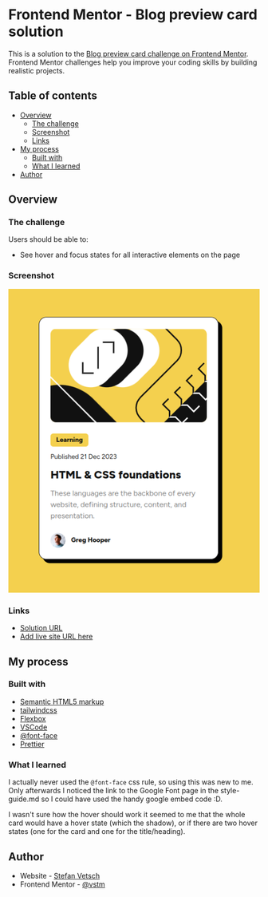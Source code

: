 # Frontend Mentor - Blog preview card solution

This is a solution to the [Blog preview card challenge on Frontend Mentor](https://www.frontendmentor.io/challenges/blog-preview-card-ckPaj01IcS). Frontend Mentor challenges help you improve your coding skills by building realistic projects. 

## Table of contents

- [Overview](#overview)
  - [The challenge](#the-challenge)
  - [Screenshot](#screenshot)
  - [Links](#links)
- [My process](#my-process)
  - [Built with](#built-with)
  - [What I learned](#what-i-learned)
- [Author](#author)

## Overview

### The challenge

Users should be able to:

- See hover and focus states for all interactive elements on the page

### Screenshot

![](./screenshot.png)

### Links

- [Solution URL](https://github.com/vstm/fe-mentor/tree/main/blog-preview-card-main)
- [Add live site URL here](https://vstm.github.io/fe-mentor/blog-preview-card-main/)

## My process

### Built with

- [Semantic HTML5 markup](https://developer.mozilla.org/en-US/docs/Web/HTML)
- [tailwindcss](https://tailwindcss.com/)
- [Flexbox](https://developer.mozilla.org/en-US/docs/Web/CSS/CSS_flexible_box_layout)
- [VSCode](https://code.visualstudio.com/)
- [@font-face](https://developer.mozilla.org/en-US/docs/Web/CSS/@font-face)
- [Prettier](https://prettier.io/)


### What I learned

I actually never used the `@font-face` css rule, so using this was new to me. Only afterwards I noticed the link to the Google Font page in the style-guide.md so I could have used the handy google embed code :D.

I wasn't sure how the hover should work it seemed to me that the whole card would have a hover state (which the shadow), or if there are two hover states (one for the card and one for the title/heading).

## Author


- Website - [Stefan Vetsch](https://svetsch.ch/)
- Frontend Mentor - [@vstm](https://www.frontendmentor.io/profile/vstm)
